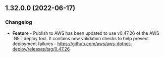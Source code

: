## 1.32.0.0 (2022-06-17)

### Changelog
- **Feature** - Publish to AWS has been updated to use v0.47.26 of the AWS .NET deploy tool. It contains new validation checks to help prevent deployment failures - https://github.com/aws/aws-dotnet-deploy/releases/tag/0.47.26